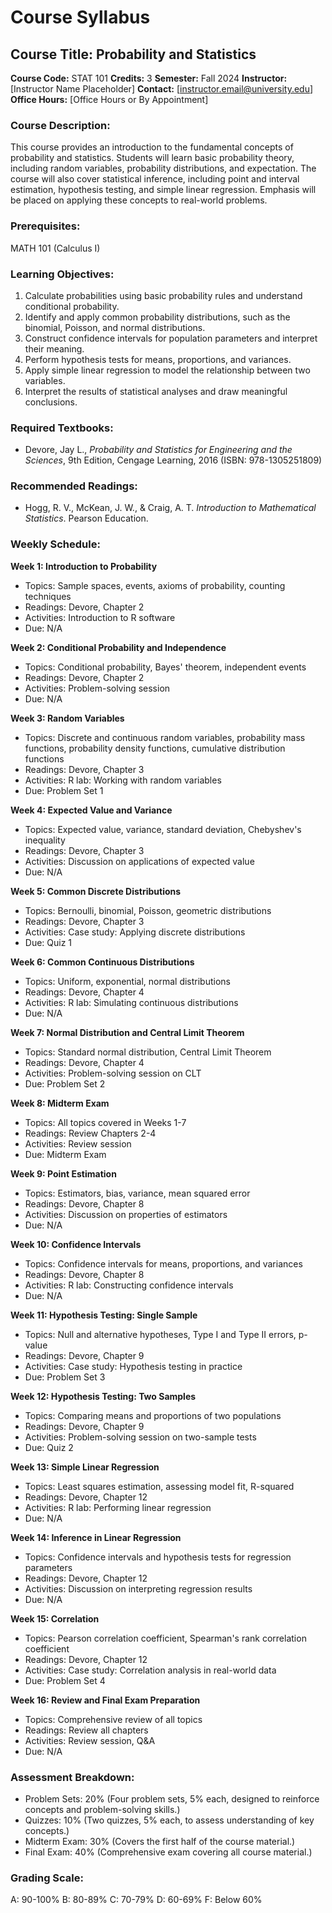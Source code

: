 # Course Syllabus
## Course Title: Probability and Statistics
**Course Code:** STAT 101
**Credits:** 3
**Semester:** Fall 2024
**Instructor:** [Instructor Name Placeholder]
**Contact:** [instructor.email@university.edu]
**Office Hours:** [Office Hours or By Appointment]

### Course Description:
This course provides an introduction to the fundamental concepts of probability and statistics. Students will learn basic probability theory, including random variables, probability distributions, and expectation. The course will also cover statistical inference, including point and interval estimation, hypothesis testing, and simple linear regression. Emphasis will be placed on applying these concepts to real-world problems.

### Prerequisites:
MATH 101 (Calculus I)

### Learning Objectives:
1.  Calculate probabilities using basic probability rules and understand conditional probability.
2.  Identify and apply common probability distributions, such as the binomial, Poisson, and normal distributions.
3.  Construct confidence intervals for population parameters and interpret their meaning.
4.  Perform hypothesis tests for means, proportions, and variances.
5.  Apply simple linear regression to model the relationship between two variables.
6.  Interpret the results of statistical analyses and draw meaningful conclusions.

### Required Textbooks:
- Devore, Jay L., *Probability and Statistics for Engineering and the Sciences*, 9th Edition, Cengage Learning, 2016 (ISBN: 978-1305251809)

### Recommended Readings:
- Hogg, R. V., McKean, J. W., & Craig, A. T. *Introduction to Mathematical Statistics*. Pearson Education.

### Weekly Schedule:
**Week 1: Introduction to Probability**
- Topics: Sample spaces, events, axioms of probability, counting techniques
- Readings: Devore, Chapter 2
- Activities: Introduction to R software
- Due: N/A

**Week 2: Conditional Probability and Independence**
- Topics: Conditional probability, Bayes' theorem, independent events
- Readings: Devore, Chapter 2
- Activities: Problem-solving session
- Due: N/A

**Week 3: Random Variables**
- Topics: Discrete and continuous random variables, probability mass functions, probability density functions, cumulative distribution functions
- Readings: Devore, Chapter 3
- Activities: R lab: Working with random variables
- Due: Problem Set 1

**Week 4: Expected Value and Variance**
- Topics: Expected value, variance, standard deviation, Chebyshev's inequality
- Readings: Devore, Chapter 3
- Activities: Discussion on applications of expected value
- Due: N/A

**Week 5: Common Discrete Distributions**
- Topics: Bernoulli, binomial, Poisson, geometric distributions
- Readings: Devore, Chapter 3
- Activities: Case study: Applying discrete distributions
- Due: Quiz 1

**Week 6: Common Continuous Distributions**
- Topics: Uniform, exponential, normal distributions
- Readings: Devore, Chapter 4
- Activities: R lab: Simulating continuous distributions
- Due: N/A

**Week 7: Normal Distribution and Central Limit Theorem**
- Topics: Standard normal distribution, Central Limit Theorem
- Readings: Devore, Chapter 4
- Activities: Problem-solving session on CLT
- Due: Problem Set 2

**Week 8: Midterm Exam**
- Topics: All topics covered in Weeks 1-7
- Readings: Review Chapters 2-4
- Activities: Review session
- Due: Midterm Exam

**Week 9: Point Estimation**
- Topics: Estimators, bias, variance, mean squared error
- Readings: Devore, Chapter 8
- Activities: Discussion on properties of estimators
- Due: N/A

**Week 10: Confidence Intervals**
- Topics: Confidence intervals for means, proportions, and variances
- Readings: Devore, Chapter 8
- Activities: R lab: Constructing confidence intervals
- Due: N/A

**Week 11: Hypothesis Testing: Single Sample**
- Topics: Null and alternative hypotheses, Type I and Type II errors, p-value
- Readings: Devore, Chapter 9
- Activities: Case study: Hypothesis testing in practice
- Due: Problem Set 3

**Week 12: Hypothesis Testing: Two Samples**
- Topics: Comparing means and proportions of two populations
- Readings: Devore, Chapter 9
- Activities: Problem-solving session on two-sample tests
- Due: Quiz 2

**Week 13: Simple Linear Regression**
- Topics: Least squares estimation, assessing model fit, R-squared
- Readings: Devore, Chapter 12
- Activities: R lab: Performing linear regression
- Due: N/A

**Week 14: Inference in Linear Regression**
- Topics: Confidence intervals and hypothesis tests for regression parameters
- Readings: Devore, Chapter 12
- Activities: Discussion on interpreting regression results
- Due: N/A

**Week 15: Correlation**
- Topics: Pearson correlation coefficient, Spearman's rank correlation coefficient
- Readings: Devore, Chapter 12
- Activities: Case study: Correlation analysis in real-world data
- Due: Problem Set 4

**Week 16: Review and Final Exam Preparation**
- Topics: Comprehensive review of all topics
- Readings: Review all chapters
- Activities: Review session, Q&A
- Due: N/A

### Assessment Breakdown:
*   Problem Sets: 20% (Four problem sets, 5% each, designed to reinforce concepts and problem-solving skills.)
*   Quizzes: 10% (Two quizzes, 5% each, to assess understanding of key concepts.)
*   Midterm Exam: 30% (Covers the first half of the course material.)
*   Final Exam: 40% (Comprehensive exam covering all course material.)

### Grading Scale:
A: 90-100%
B: 80-89%
C: 70-79%
D: 60-69%
F: Below 60%